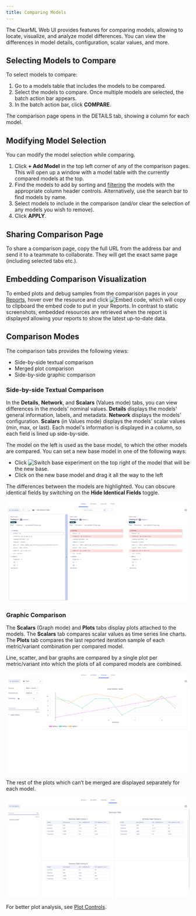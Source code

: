 ```yaml
---
title: Comparing Models
---
```


The ClearML Web UI provides features for comparing models, allowing to locate, visualize, and analyze model differences. 
You can view the differences in model details, configuration, scalar values, and more.

## Selecting Models to Compare
To select models to compare:
1. Go to a models table that includes the models to be compared.
1. Select the models to compare. Once multiple models are selected, the batch action bar appears.
1. In the batch action bar, click **COMPARE**. 

The comparison page opens in the DETAILS tab, showing a column for each model.

## Modifying Model Selection
You can modify the model selection while comparing. 
1. Click **+ Add Model** in the top left corner of any of the comparison pages. This will open up a window with a model 
table with the currently compared models at the top.
1. Find the models to add by sorting and [filtering](webapp_model_table.md#filtering-columns) the models with the 
appropriate column header controls. Alternatively, use the search bar to find models by name.
1. Select models to include in the comparison (and/or clear the selection of any models you wish to remove).
1. Click **APPLY**.

## Sharing Comparison Page
To share a comparison page, copy the full URL from the address bar and send it to a teammate to collaborate. They will 
get the exact same page (including selected tabs etc.).

## Embedding Comparison Visualization
To embed plots and debug samples from the comparison pages in your [Reports](webapp_reports.md), hover over the
resource and click <img src="/docs/latest/icons/ico-plotly-embed-code.svg" alt="Embed code" className="icon size-md space-sm" />, 
which will copy to clipboard the embed code to put in your Reports. In contrast to static screenshots, embedded resources 
are retrieved when the report is displayed allowing your reports to show the latest up-to-date data.

## Comparison Modes
The comparison tabs provides the following views:
* Side-by-side textual comparison
* Merged plot comparison 
* Side-by-side graphic comparison 


### Side-by-side Textual Comparison

In the **Details**, **Network**, and **Scalars** (Values mode) tabs, you can view differences in the models' nominal 
values. **Details** displays the models' general information, labels, and metadata. **Network** displays the models' 
configuration. **Scalars** (in Values mode) displays the models’ scalar values (min, max, or last). Each model's 
information is displayed in a column, so each field is lined up side-by-side. 

The model on the left is used as the base model, to which the other models are compared. You can set a new base model 
in one of the following ways:
* Click <img src="/docs/latest/icons/ico-switch-base.svg" alt="Switch base experiment" className="icon size-md space-sm" /> 
on the top right of the model that will be the new base.
* Click on the new base model and drag it all the way to the left

The differences between the models are highlighted. You can obscure identical fields by switching on the
**Hide Identical Fields** toggle.

![Text comparison](../img/webapp_compare_models_text.png)

### Graphic Comparison
The **Scalars** (Graph mode) and **Plots** tabs display plots attached to the models. The **Scalars** tab compares 
scalar values as time series line charts. The **Plots** tab compares the last reported iteration sample of each 
metric/variant combination per compared model. 

Line, scatter, and bar graphs are compared by a single plot per metric/variant into which the plots of all compared 
models are combined.

![Merged plots](../img/webapp_compare_models_merge_plots.png)

The rest of the plots which can’t be merged are displayed separately for each model. 

![Side-by-side plots](../img/webapp_compare_models_side_plots.png)

For better plot analysis, see [Plot Controls](webapp_exp_track_visual.md#plot-controls).
